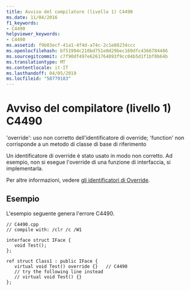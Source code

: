 ```yaml
---
title: Avviso del compilatore (livello 1) C4490
ms.date: 11/04/2016
f1_keywords:
- C4490
helpviewer_keywords:
- C4490
ms.assetid: f9b03ecf-41a1-4f4d-a74c-2c1e88234ccc
ms.openlocfilehash: bf51994c210bd751e0d29bec169dfc4366784486
ms.sourcegitcommit: c7f90df497e6261764893f9cc04b5d1f1bf0b64b
ms.translationtype: MT
ms.contentlocale: it-IT
ms.lasthandoff: 04/05/2019
ms.locfileid: "58779183"
---
```

# <a name="compiler-warning-level-1-c4490"></a>Avviso del compilatore (livello 1) C4490

'override': uso non corretto dell'identificatore di override; 'function' non corrisponde a un metodo di classe di base di riferimento

Un identificatore di override è stato usato in modo non corretto. Ad esempio, non si esegue l'override di una funzione di interfaccia, si implementarla.

Per altre informazioni, vedere [gli identificatori di Override](../../extensions/override-specifiers-cpp-component-extensions.md).

## <a name="example"></a>Esempio

L'esempio seguente genera l'errore C4490.

```
// C4490.cpp
// compile with: /clr /c /W1

interface struct IFace {
   void Test();
};

ref struct Class1 : public IFace {
   virtual void Test() override {}   // C4490
   // try the following line instead
   // virtual void Test() {}
};
```